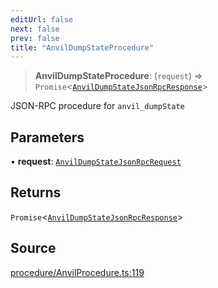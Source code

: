 ```yaml
---
editUrl: false
next: false
prev: false
title: "AnvilDumpStateProcedure"
---
```


> **AnvilDumpStateProcedure**: (`request`) => `Promise`\<[`AnvilDumpStateJsonRpcResponse`](/reference/tevm/procedures-types/type-aliases/anvildumpstatejsonrpcresponse/)\>

JSON-RPC procedure for `anvil_dumpState`

## Parameters

• **request**: [`AnvilDumpStateJsonRpcRequest`](/reference/tevm/procedures-types/type-aliases/anvildumpstatejsonrpcrequest/)

## Returns

`Promise`\<[`AnvilDumpStateJsonRpcResponse`](/reference/tevm/procedures-types/type-aliases/anvildumpstatejsonrpcresponse/)\>

## Source

[procedure/AnvilProcedure.ts:119](https://github.com/evmts/tevm-monorepo/blob/main/packages/procedures-types/src/procedure/AnvilProcedure.ts#L119)
